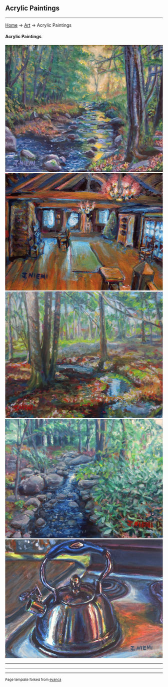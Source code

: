 ## Acrylic Paintings

---
[Home](/) -> [Art](/art) -> Acrylic Paintings

#### Acrylic Paintings
<img src="images/acrylic_paintings/Babbling Brook.jpg?raw=false"/>
<img src="images/acrylic_paintings/Old Mill.jpg?raw=false"/>
<img src="images/acrylic_paintings/Stream.jpg?raw=false"/>
<img src="images/acrylic_paintings/Saima Park Brook.jpg?raw=false"/>
<img src="images/acrylic_paintings/Tea Kettle.jpg?raw=false"/>

---

---

---
<p style="font-size:11px">Page template forked from <a href="https://github.com/evanca/quick-portfolio">evanca</a></p>
<!-- Remove above link if you don't want to attibute -->
